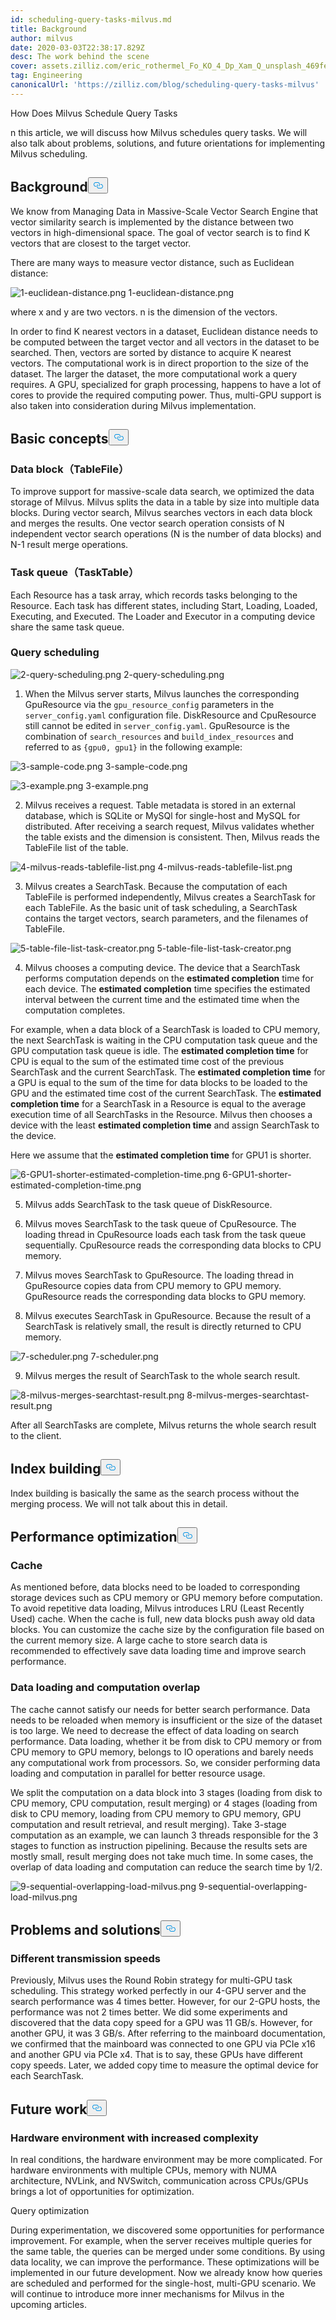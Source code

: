 ```yaml
---
id: scheduling-query-tasks-milvus.md
title: Background
author: milvus
date: 2020-03-03T22:38:17.829Z
desc: The work behind the scene
cover: assets.zilliz.com/eric_rothermel_Fo_KO_4_Dp_Xam_Q_unsplash_469fe12aeb.jpg
tag: Engineering
canonicalUrl: 'https://zilliz.com/blog/scheduling-query-tasks-milvus'
---
```

<custom-h1>How Does Milvus Schedule Query Tasks</custom-h1><p>n this article, we will discuss how Milvus schedules query tasks. We will also talk about problems, solutions, and future orientations for implementing Milvus scheduling.</p>
<h2 id="Background" class="common-anchor-header">Background<button data-href="#Background" class="anchor-icon" translate="no">
      <svg translate="no"
        aria-hidden="true"
        focusable="false"
        height="20"
        version="1.1"
        viewBox="0 0 16 16"
        width="16"
      >
        <path
          fill="#0092E4"
          fill-rule="evenodd"
          d="M4 9h1v1H4c-1.5 0-3-1.69-3-3.5S2.55 3 4 3h4c1.45 0 3 1.69 3 3.5 0 1.41-.91 2.72-2 3.25V8.59c.58-.45 1-1.27 1-2.09C10 5.22 8.98 4 8 4H4c-.98 0-2 1.22-2 2.5S3 9 4 9zm9-3h-1v1h1c1 0 2 1.22 2 2.5S13.98 12 13 12H9c-.98 0-2-1.22-2-2.5 0-.83.42-1.64 1-2.09V6.25c-1.09.53-2 1.84-2 3.25C6 11.31 7.55 13 9 13h4c1.45 0 3-1.69 3-3.5S14.5 6 13 6z"
        ></path>
      </svg>
    </button></h2><p>We know from Managing Data in Massive-Scale Vector Search Engine that vector similarity search is implemented by the distance between two vectors in high-dimensional space. The goal of vector search is to find K vectors that are closest to the target vector.</p>
<p>There are many ways to measure vector distance, such as Euclidean distance:</p>
<p>
  <span class="img-wrapper">
    <img translate="no" src="https://assets.zilliz.com/1_euclidean_distance_156037c939.png" alt="1-euclidean-distance.png" class="doc-image" id="1-euclidean-distance.png" />
    <span>1-euclidean-distance.png</span>
  </span>
</p>
<p>where x and y are two vectors. n is the dimension of the vectors.</p>
<p>In order to find K nearest vectors in a dataset, Euclidean distance needs to be computed between the target vector and all vectors in the dataset to be searched. Then, vectors are sorted by distance to acquire K nearest vectors. The computational work is in direct proportion to the size of the dataset. The larger the dataset, the more computational work a query requires. A GPU, specialized for graph processing, happens to have a lot of cores to provide the required computing power. Thus, multi-GPU support is also taken into consideration during Milvus implementation.</p>
<h2 id="Basic-concepts" class="common-anchor-header">Basic concepts<button data-href="#Basic-concepts" class="anchor-icon" translate="no">
      <svg translate="no"
        aria-hidden="true"
        focusable="false"
        height="20"
        version="1.1"
        viewBox="0 0 16 16"
        width="16"
      >
        <path
          fill="#0092E4"
          fill-rule="evenodd"
          d="M4 9h1v1H4c-1.5 0-3-1.69-3-3.5S2.55 3 4 3h4c1.45 0 3 1.69 3 3.5 0 1.41-.91 2.72-2 3.25V8.59c.58-.45 1-1.27 1-2.09C10 5.22 8.98 4 8 4H4c-.98 0-2 1.22-2 2.5S3 9 4 9zm9-3h-1v1h1c1 0 2 1.22 2 2.5S13.98 12 13 12H9c-.98 0-2-1.22-2-2.5 0-.83.42-1.64 1-2.09V6.25c-1.09.53-2 1.84-2 3.25C6 11.31 7.55 13 9 13h4c1.45 0 3-1.69 3-3.5S14.5 6 13 6z"
        ></path>
      </svg>
    </button></h2><h3 id="Data-blockTableFile" class="common-anchor-header">Data block（TableFile）</h3><p>To improve support for massive-scale data search, we optimized the data storage of Milvus. Milvus splits the data in a table by size into multiple data blocks. During vector search, Milvus searches vectors in each data block and merges the results. One vector search operation consists of N independent vector search operations (N is the number of data blocks) and N-1 result merge operations.</p>
<h3 id="Task-queueTaskTable" class="common-anchor-header">Task queue（TaskTable）</h3><p>Each Resource has a task array, which records tasks belonging to the Resource. Each task has different states, including Start, Loading, Loaded, Executing, and Executed. The Loader and Executor in a computing device share the same task queue.</p>
<h3 id="Query-scheduling" class="common-anchor-header">Query scheduling</h3><p>
  <span class="img-wrapper">
    <img translate="no" src="https://assets.zilliz.com/2_query_scheduling_5798178be2.png" alt="2-query-scheduling.png" class="doc-image" id="2-query-scheduling.png" />
    <span>2-query-scheduling.png</span>
  </span>
</p>
<ol>
<li>When the Milvus server starts, Milvus launches the corresponding GpuResource via the <code translate="no">gpu_resource_config</code> parameters in the <code translate="no">server_config.yaml</code> configuration file. DiskResource and CpuResource still cannot be edited in <code translate="no">server_config.yaml</code>. GpuResource is the combination of <code translate="no">search_resources</code> and <code translate="no">build_index_resources</code> and referred to as <code translate="no">{gpu0, gpu1}</code> in the following example:</li>
</ol>
<p>
  <span class="img-wrapper">
    <img translate="no" src="https://assets.zilliz.com/3_sample_code_ffee1c290f.png" alt="3-sample-code.png" class="doc-image" id="3-sample-code.png" />
    <span>3-sample-code.png</span>
  </span>
</p>
<p>
  <span class="img-wrapper">
    <img translate="no" src="https://assets.zilliz.com/3_example_0eeb85da71.png" alt="3-example.png" class="doc-image" id="3-example.png" />
    <span>3-example.png</span>
  </span>
</p>
<ol start="2">
<li>Milvus receives a request. Table metadata is stored in an external database, which is SQLite or MySQl for single-host and MySQL for distributed. After receiving a search request, Milvus validates whether the table exists and the dimension is consistent. Then, Milvus reads the TableFile list of the table.</li>
</ol>
<p>
  <span class="img-wrapper">
    <img translate="no" src="https://assets.zilliz.com/4_milvus_reads_tablefile_list_1e9d851543.png" alt="4-milvus-reads-tablefile-list.png" class="doc-image" id="4-milvus-reads-tablefile-list.png" />
    <span>4-milvus-reads-tablefile-list.png</span>
  </span>
</p>
<ol start="3">
<li>Milvus creates a SearchTask. Because the computation of each TableFile is performed independently, Milvus creates a SearchTask for each TableFile. As the basic unit of task scheduling, a SearchTask contains the target vectors, search parameters, and the filenames of TableFile.</li>
</ol>
<p>
  <span class="img-wrapper">
    <img translate="no" src="https://assets.zilliz.com/5_table_file_list_task_creator_36262593e4.png" alt="5-table-file-list-task-creator.png" class="doc-image" id="5-table-file-list-task-creator.png" />
    <span>5-table-file-list-task-creator.png</span>
  </span>
</p>
<ol start="4">
<li>Milvus chooses a computing device. The device that a SearchTask performs computation depends on the <strong>estimated completion</strong> time for each device. The <strong>estimated completion</strong> time specifies the estimated interval between the current time and the estimated time when the computation completes.</li>
</ol>
<p>For example, when a data block of a SearchTask is loaded to CPU memory, the next SearchTask is waiting in the CPU computation task queue and the GPU computation task queue is idle. The <strong>estimated completion time</strong> for CPU is equal to the sum of the estimated time cost of the previous SearchTask and the current SearchTask. The <strong>estimated completion time</strong> for a GPU is equal to the sum of the time for data blocks to be loaded to the GPU and the estimated time cost of the current SearchTask. The <strong>estimated completion time</strong> for a SearchTask in a Resource is equal to the average execution time of all SearchTasks in the Resource. Milvus then chooses a device with the least <strong>estimated completion time</strong> and assign SearchTask to the device.</p>
<p>Here we assume that the <strong>estimated completion time</strong> for GPU1 is shorter.</p>
<p>
  <span class="img-wrapper">
    <img translate="no" src="https://assets.zilliz.com/6_GPU_1_shorter_estimated_completion_time_42c7639b87.png" alt="6-GPU1-shorter-estimated-completion-time.png" class="doc-image" id="6-gpu1-shorter-estimated-completion-time.png" />
    <span>6-GPU1-shorter-estimated-completion-time.png</span>
  </span>
</p>
<ol start="5">
<li><p>Milvus adds SearchTask to the task queue of DiskResource.</p></li>
<li><p>Milvus moves SearchTask to the task queue of CpuResource. The loading thread in CpuResource loads each task from the task queue sequentially. CpuResource reads the corresponding data blocks to CPU memory.</p></li>
<li><p>Milvus moves SearchTask to GpuResource. The loading thread in GpuResource copies data from CPU memory to GPU memory. GpuResource reads the corresponding data blocks to GPU memory.</p></li>
<li><p>Milvus executes SearchTask in GpuResource. Because the result of a SearchTask is relatively small, the result is directly returned to CPU memory.</p></li>
</ol>
<p>
  <span class="img-wrapper">
    <img translate="no" src="https://assets.zilliz.com/7_scheduler_53f1fbbaba.png" alt="7-scheduler.png" class="doc-image" id="7-scheduler.png" />
    <span>7-scheduler.png</span>
  </span>
</p>
<ol start="9">
<li>Milvus merges the result of SearchTask to the whole search result.</li>
</ol>
<p>
  <span class="img-wrapper">
    <img translate="no" src="https://assets.zilliz.com/8_milvus_merges_searchtast_result_9f3446e65a.png" alt="8-milvus-merges-searchtast-result.png" class="doc-image" id="8-milvus-merges-searchtast-result.png" />
    <span>8-milvus-merges-searchtast-result.png</span>
  </span>
</p>
<p>After all SearchTasks are complete, Milvus returns the whole search result to the client.</p>
<h2 id="Index-building" class="common-anchor-header">Index building<button data-href="#Index-building" class="anchor-icon" translate="no">
      <svg translate="no"
        aria-hidden="true"
        focusable="false"
        height="20"
        version="1.1"
        viewBox="0 0 16 16"
        width="16"
      >
        <path
          fill="#0092E4"
          fill-rule="evenodd"
          d="M4 9h1v1H4c-1.5 0-3-1.69-3-3.5S2.55 3 4 3h4c1.45 0 3 1.69 3 3.5 0 1.41-.91 2.72-2 3.25V8.59c.58-.45 1-1.27 1-2.09C10 5.22 8.98 4 8 4H4c-.98 0-2 1.22-2 2.5S3 9 4 9zm9-3h-1v1h1c1 0 2 1.22 2 2.5S13.98 12 13 12H9c-.98 0-2-1.22-2-2.5 0-.83.42-1.64 1-2.09V6.25c-1.09.53-2 1.84-2 3.25C6 11.31 7.55 13 9 13h4c1.45 0 3-1.69 3-3.5S14.5 6 13 6z"
        ></path>
      </svg>
    </button></h2><p>Index building is basically the same as the search process without the merging process. We will not talk about this in detail.</p>
<h2 id="Performance-optimization" class="common-anchor-header">Performance optimization<button data-href="#Performance-optimization" class="anchor-icon" translate="no">
      <svg translate="no"
        aria-hidden="true"
        focusable="false"
        height="20"
        version="1.1"
        viewBox="0 0 16 16"
        width="16"
      >
        <path
          fill="#0092E4"
          fill-rule="evenodd"
          d="M4 9h1v1H4c-1.5 0-3-1.69-3-3.5S2.55 3 4 3h4c1.45 0 3 1.69 3 3.5 0 1.41-.91 2.72-2 3.25V8.59c.58-.45 1-1.27 1-2.09C10 5.22 8.98 4 8 4H4c-.98 0-2 1.22-2 2.5S3 9 4 9zm9-3h-1v1h1c1 0 2 1.22 2 2.5S13.98 12 13 12H9c-.98 0-2-1.22-2-2.5 0-.83.42-1.64 1-2.09V6.25c-1.09.53-2 1.84-2 3.25C6 11.31 7.55 13 9 13h4c1.45 0 3-1.69 3-3.5S14.5 6 13 6z"
        ></path>
      </svg>
    </button></h2><h3 id="Cache" class="common-anchor-header">Cache</h3><p>As mentioned before, data blocks need to be loaded to corresponding storage devices such as CPU memory or GPU memory before computation. To avoid repetitive data loading, Milvus introduces LRU (Least Recently Used) cache. When the cache is full, new data blocks push away old data blocks. You can customize the cache size by the configuration file based on the current memory size. A large cache to store search data is recommended to effectively save data loading time and improve search performance.</p>
<h3 id="Data-loading-and-computation-overlap" class="common-anchor-header">Data loading and computation overlap</h3><p>The cache cannot satisfy our needs for better search performance. Data needs to be reloaded when memory is insufficient or the size of the dataset is too large. We need to decrease the effect of data loading on search performance. Data loading, whether it be from disk to CPU memory or from CPU memory to GPU memory, belongs to IO operations and barely needs any computational work from processors. So, we consider performing data loading and computation in parallel for better resource usage.</p>
<p>We split the computation on a data block into 3 stages (loading from disk to CPU memory, CPU computation, result merging) or 4 stages (loading from disk to CPU memory, loading from CPU memory to GPU memory, GPU computation and result retrieval, and result merging). Take 3-stage computation as an example, we can launch 3 threads responsible for the 3 stages to function as instruction pipelining. Because the results sets are mostly small, result merging does not take much time. In some cases, the overlap of data loading and computation can reduce the search time by 1/2.</p>
<p>
  <span class="img-wrapper">
    <img translate="no" src="https://assets.zilliz.com/9_sequential_overlapping_load_milvus_1af809b29e.png" alt="9-sequential-overlapping-load-milvus.png" class="doc-image" id="9-sequential-overlapping-load-milvus.png" />
    <span>9-sequential-overlapping-load-milvus.png</span>
  </span>
</p>
<h2 id="Problems-and-solutions" class="common-anchor-header">Problems and solutions<button data-href="#Problems-and-solutions" class="anchor-icon" translate="no">
      <svg translate="no"
        aria-hidden="true"
        focusable="false"
        height="20"
        version="1.1"
        viewBox="0 0 16 16"
        width="16"
      >
        <path
          fill="#0092E4"
          fill-rule="evenodd"
          d="M4 9h1v1H4c-1.5 0-3-1.69-3-3.5S2.55 3 4 3h4c1.45 0 3 1.69 3 3.5 0 1.41-.91 2.72-2 3.25V8.59c.58-.45 1-1.27 1-2.09C10 5.22 8.98 4 8 4H4c-.98 0-2 1.22-2 2.5S3 9 4 9zm9-3h-1v1h1c1 0 2 1.22 2 2.5S13.98 12 13 12H9c-.98 0-2-1.22-2-2.5 0-.83.42-1.64 1-2.09V6.25c-1.09.53-2 1.84-2 3.25C6 11.31 7.55 13 9 13h4c1.45 0 3-1.69 3-3.5S14.5 6 13 6z"
        ></path>
      </svg>
    </button></h2><h3 id="Different-transmission-speeds" class="common-anchor-header">Different transmission speeds</h3><p>Previously, Milvus uses the Round Robin strategy for multi-GPU task scheduling. This strategy worked perfectly in our 4-GPU server and the search performance was 4 times better. However, for our 2-GPU hosts, the performance was not 2 times better. We did some experiments and discovered that the data copy speed for a GPU was 11 GB/s. However, for another GPU, it was 3 GB/s. After referring to the mainboard documentation, we confirmed that the mainboard was connected to one GPU via PCIe x16 and another GPU via PCIe x4. That is to say, these GPUs have different copy speeds. Later, we added copy time to measure the optimal device for each SearchTask.</p>
<h2 id="Future-work" class="common-anchor-header">Future work<button data-href="#Future-work" class="anchor-icon" translate="no">
      <svg translate="no"
        aria-hidden="true"
        focusable="false"
        height="20"
        version="1.1"
        viewBox="0 0 16 16"
        width="16"
      >
        <path
          fill="#0092E4"
          fill-rule="evenodd"
          d="M4 9h1v1H4c-1.5 0-3-1.69-3-3.5S2.55 3 4 3h4c1.45 0 3 1.69 3 3.5 0 1.41-.91 2.72-2 3.25V8.59c.58-.45 1-1.27 1-2.09C10 5.22 8.98 4 8 4H4c-.98 0-2 1.22-2 2.5S3 9 4 9zm9-3h-1v1h1c1 0 2 1.22 2 2.5S13.98 12 13 12H9c-.98 0-2-1.22-2-2.5 0-.83.42-1.64 1-2.09V6.25c-1.09.53-2 1.84-2 3.25C6 11.31 7.55 13 9 13h4c1.45 0 3-1.69 3-3.5S14.5 6 13 6z"
        ></path>
      </svg>
    </button></h2><h3 id="Hardware-environment-with-increased-complexity" class="common-anchor-header">Hardware environment with increased complexity</h3><p>In real conditions, the hardware environment may be more complicated. For hardware environments with multiple CPUs, memory with NUMA architecture, NVLink, and NVSwitch, communication across CPUs/GPUs brings a lot of opportunities for optimization.</p>
<p>Query optimization</p>
<p>During experimentation, we discovered some opportunities for performance improvement. For example, when the server receives multiple queries for the same table, the queries can be merged under some conditions. By using data locality, we can improve the performance. These optimizations will be implemented in our future development.
Now we already know how queries are scheduled and performed for the single-host, multi-GPU scenario. We will continue to introduce more inner mechanisms for Milvus in the upcoming articles.</p>
